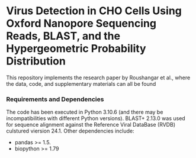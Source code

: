 # Virus Detection in CHO Cells Using Oxford Nanopore Sequencing Reads, BLAST, and the Hypergeometric Probability Distribution
This repository implements the research paper by Roushangar et al., where the data, code, and supplementary materials can all be found

### Requirements and Dependencies
The code has been executed in Python 3.10.6 (and there may be incompatibilities with different Python versions). BLAST+ 2.13.0 was used for sequence alignment against the Reference Viral DataBase (RVDB) culstured viersion 24.1. Other dependencies include: 
* pandas >= 1.5.
* biopython >= 1.79